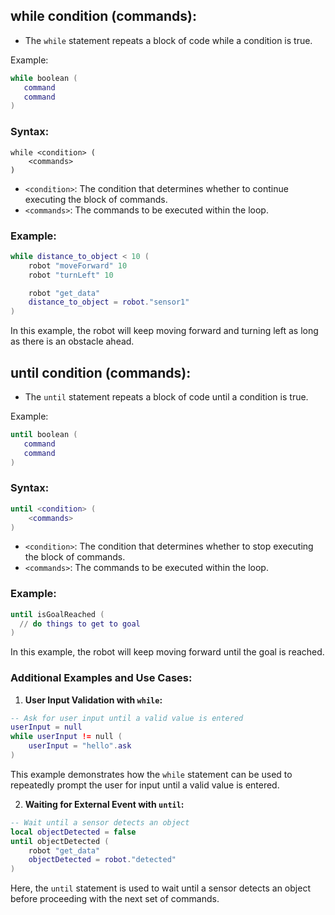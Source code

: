 ## while condition (commands):
  - The `while` statement repeats a block of code while a condition is true.

Example:
```lua
while boolean (
   command
   command
)
```

### Syntax:
```
while <condition> (
    <commands>
)
```

- `<condition>`: The condition that determines whether to continue executing the block of commands.
- `<commands>`: The commands to be executed within the loop.

### Example:
```lua
while distance_to_object < 10 (
    robot "moveForward" 10
    robot "turnLeft" 10

    robot "get_data"
    distance_to_object = robot."sensor1"
)
```

In this example, the robot will keep moving forward and turning left as long as there is an obstacle ahead.

## until condition (commands):
  - The `until` statement repeats a block of code until a condition is true.

Example:
```lua
until boolean (
   command
   command
)
```

### Syntax:
```lua
until <condition> (
    <commands>
)
```

- `<condition>`: The condition that determines whether to stop executing the block of commands.
- `<commands>`: The commands to be executed within the loop.

### Example:
```lua
until isGoalReached (
  // do things to get to goal
)
```

In this example, the robot will keep moving forward until the goal is reached.

### Additional Examples and Use Cases:
1. **User Input Validation with `while`:**
```lua
-- Ask for user input until a valid value is entered
userInput = null
while userInput != null (
    userInput = "hello".ask
)
```
This example demonstrates how the `while` statement can be used to repeatedly prompt the user for input until a valid value is entered.

2. **Waiting for External Event with `until`:**
```lua
-- Wait until a sensor detects an object
local objectDetected = false
until objectDetected (
    robot "get_data"
    objectDetected = robot."detected"
)
```
Here, the `until` statement is used to wait until a sensor detects an object before proceeding with the next set of commands.
